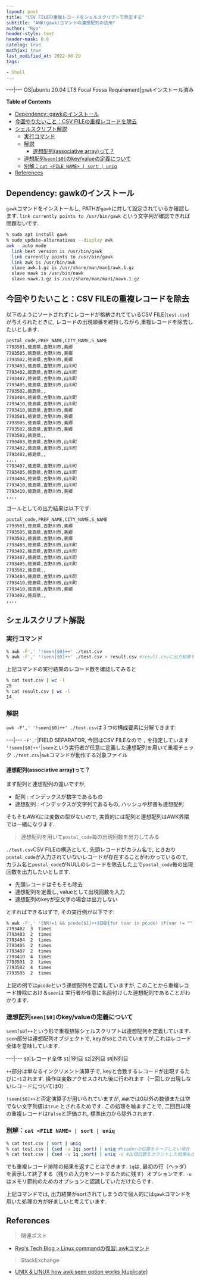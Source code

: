```yaml
---
layout: post
title: "CSV FILEの重複レコードをシェルスクリプトで除去する"
subtitle: "AWK(gawk)コマンドの連想配列の活用"
author: "Ryo"
header-style: text
header-mask: 0.0
catelog: true
mathjax: true
last_modified_at: 2022-08-29
tags:

- Shell
---
```


---|---
OS|ubuntu 20.04 LTS Focal Fossa
Requirement|`gawk`インストール済み


**Table of Contents**
<!-- START doctoc generated TOC please keep comment here to allow auto update -->
<!-- DON'T EDIT THIS SECTION, INSTEAD RE-RUN doctoc TO UPDATE -->

- [Dependency: gawkのインストール](#dependency-gawk%E3%81%AE%E3%82%A4%E3%83%B3%E3%82%B9%E3%83%88%E3%83%BC%E3%83%AB)
- [今回やりたいこと：CSV FILEの重複レコードを除去](#%E4%BB%8A%E5%9B%9E%E3%82%84%E3%82%8A%E3%81%9F%E3%81%84%E3%81%93%E3%81%A8csv-file%E3%81%AE%E9%87%8D%E8%A4%87%E3%83%AC%E3%82%B3%E3%83%BC%E3%83%89%E3%82%92%E9%99%A4%E5%8E%BB)
- [シェルスクリプト解説](#%E3%82%B7%E3%82%A7%E3%83%AB%E3%82%B9%E3%82%AF%E3%83%AA%E3%83%97%E3%83%88%E8%A7%A3%E8%AA%AC)
  - [実行コマンド](#%E5%AE%9F%E8%A1%8C%E3%82%B3%E3%83%9E%E3%83%B3%E3%83%89)
  - [解説](#%E8%A7%A3%E8%AA%AC)
    - [連想配列(associative array)って？](#%E9%80%A3%E6%83%B3%E9%85%8D%E5%88%97associative-array%E3%81%A3%E3%81%A6)
  - [連想配列`seen[$0]`のkey/valueの定義について](#%E9%80%A3%E6%83%B3%E9%85%8D%E5%88%97seen0%E3%81%AEkeyvalue%E3%81%AE%E5%AE%9A%E7%BE%A9%E3%81%AB%E3%81%A4%E3%81%84%E3%81%A6)
  - [別解：`cat <FILE NAME> | sort | uniq`](#%E5%88%A5%E8%A7%A3cat-file-name--sort--uniq)
- [References](#references)

<!-- END doctoc generated TOC please keep comment here to allow auto update -->

## Dependency: gawkのインストール

`gawk`コマンドをインストールし, PATHが`gawk`に対して設定されているか確認します.
`link currently points to /usr/bin/gawk` という文字列が確認できれば問題ないです.

```zsh
% sudo apt install gawk
% sudo update-alternatives --display awk
awk - auto mode
  link best version is /usr/bin/gawk
  link currently points to /usr/bin/gawk
  link awk is /usr/bin/awk
  slave awk.1.gz is /usr/share/man/man1/awk.1.gz
  slave nawk is /usr/bin/nawk
  slave nawk.1.gz is /usr/share/man/man1/nawk.1.gz
```

## 今回やりたいこと：CSV FILEの重複レコードを除去

以下のようにソートされずにレコードが格納されてているCSV FILE(`test.csv`)が与えられたときに,
レコードの出現順番を維持しながら,重複レコードを除去したいとします.

```csv
postal_code,PREF_NAME,CITY_NAME,S_NAME
7793501,徳島県,吉野川市,美郷
7793505,徳島県,吉野川市,美郷
7793502,徳島県,吉野川市,美郷
7793403,徳島県,吉野川市,山川町
7793402,徳島県,吉野川市,山川町
7793407,徳島県,吉野川市,山川町
7793405,徳島県,吉野川市,山川町
7793502,徳島県,,
7793404,徳島県,吉野川市,山川町
7793410,徳島県,吉野川市,山川町
7793410,徳島県,吉野川市,美郷
7793501,徳島県,吉野川市,美郷
7793505,徳島県,吉野川市,美郷
7793502,徳島県,吉野川市,美郷
7793502,徳島県,,
7793403,徳島県,吉野川市,山川町
7793402,徳島県,吉野川市,山川町
7793402,徳島県,,
,,,,
7793407,徳島県,吉野川市,山川町
7793405,徳島県,吉野川市,山川町
7793404,徳島県,吉野川市,山川町
7793410,徳島県,吉野川市,山川町
7793410,徳島県,吉野川市,美郷
,,,,
```

ゴールとしての出力結果は以下です:

```csv
postal_code,PREF_NAME,CITY_NAME,S_NAME
7793501,徳島県,吉野川市,美郷
7793505,徳島県,吉野川市,美郷
7793502,徳島県,吉野川市,美郷
7793403,徳島県,吉野川市,山川町
7793402,徳島県,吉野川市,山川町
7793407,徳島県,吉野川市,山川町
7793405,徳島県,吉野川市,山川町
7793502,徳島県,,
7793404,徳島県,吉野川市,山川町
7793410,徳島県,吉野川市,山川町
7793410,徳島県,吉野川市,美郷
7793402,徳島県,,
,,,,
```

## シェルスクリプト解説
### 実行コマンド

```zsh
% awk -F',' '!seen[$0]++' ./test.csv
% awk -F',' '!seen[$0]++' ./test.csv > result.csv #result.csvに出力結果を保存したい場合
```

上記コマンドの実行結果のレコード数を確認してみると

```zsh
% cat test.csv | wc -l
25
% cat result.csv | wc -l
14
```

### 解説

`awk -F',' '!seen[$0]++' ./test.csv`は３つの構成要素に分解できます:

---|---
`-F','`|FIELD SEPARATOR, 今回はCSV FILEなので `,` を指定しています
`'!seen[$0]++'`|`seen`という実行者が任意に定義した連想配列を用いて重複チェック
`./test.csv`|`awk`コマンドが動作する対象ファイル

#### 連想配列(associative array)って？

まず配列と連想配列の違いですが,

- 配列 : インデックスが数字であるもの
- 連想配列 : インデックスが文字列であるもの, ハッシュや辞書も連想配列

そもそもAWKには変数の型がないので, 実質的には配列と連想配列はAWK界隈では一緒になります.

> 連想配列を用いて`postal_code`毎の出現回数を出力してみる

`./test.csv`CSV FILEの構造として, 先頭レコードがカラム名で, 
ときおり`postal_code`が入力されていないレコードが存在することがわかっているので,
カラム名と`postal_code`がNULLのレコードを除去した上で`postal_code`毎の出現回数を出力したいとします.

- 先頭レコードはそもそも除去
- 連想配列を定義し, valueとして出現回数を入力
- 連想配列のkeyが空文字の場合は出力しない

とすればできるはずで, その実行例が以下です:

```zsh
% awk -F',' '{NR!=1 && pcode[$1]++}END{for (var in pcode) if(var != "") print var, "", pcode[var]+1, " times"}' ./test.csv
7793402  3  times
7793403  2  times
7793404  2  times
7793405  2  times
7793407  2  times
7793410  4  times
7793501  2  times
7793502  4  times
7793505  2  times
```

上記の例では`pcode`という連想配列を定義していますが, このことから重複レコード排除における`seen`は
実行者が任意に名前付けした連想配列であることがわかります.


### 連想配列`seen[$0]`のkey/valueの定義について

`seen[$0]++`という形で重複排除シェルスクリプトは連想配列を定義しています.
`seen`部分は連想配列オブジェクトで, keyが`$0`とされていますが,これはレコード全体を意味しています.

---|---
`$0`|レコード全体
`$1`|1列目
`$2`|2列目
`$N`|N列目

`++`部分は単なるインクリメント演算子で, keyと合致するレコードが出現するたびに`+1`されます.
操作は変数アクセスされた後に行われます（一回しか出現しないレコードについては0）.

`!seen[$0]++`と否定演算子が用いられていますが, `AWK`では0以外の数値または空でない文字列値は`true`
とされるためです. この処理を噛ますことで, 二回目以降の重複レコードは`False`と評価され, 標準出力から除外されます.

### 別解：`cat <FILE NAME> | sort | uniq`

```zsh
% cat test.csv | sort | uniq
% cat test.csv | (sed -u 1q; sort) | uniq #headerの位置をキープしたい場合
% cat test.csv | (sed -u 1q ;sort) | uniq -c #出現回数をカウントした結果も出力したい場合
```

でも重複レコード排除の結果を返すことはできます. 
`1q`は, 最初の行（ヘッダ）を表示して終了する（残りの入力をソートするために残す）オプションです.
`-u`はメモリ節約のためのオプションと認識していただけたらです.

上記コマンドでは, 出力結果がsortされてしまうので個人的には`gawk`コマンドを用いた処理の方が好ましいと考えています.


## References

> 関連ポスト

- [Ryo's Tech Blog > Linux commandの復習: awkコマンド](https://ryonakagami.github.io/2021/12/16/awk-command-basic/)

> StackExchange

- [UNIX & LINUX how awk seen option works [duplicate]](https://unix.stackexchange.com/questions/604293/how-awk-seen-option-works)
